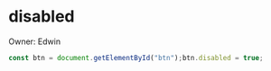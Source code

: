 # disabled

Owner: Edwin

```jsx
const btn = document.getElementById("btn");btn.disabled = true;
```
